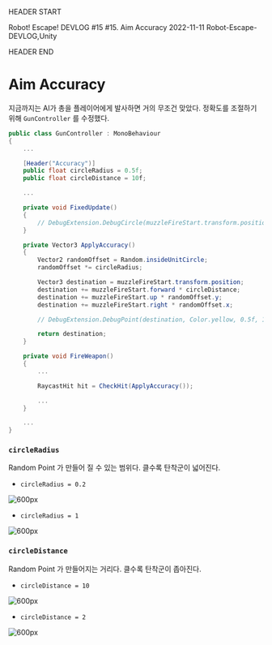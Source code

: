 HEADER START

Robot! Escape! DEVLOG #15
#15. Aim Accuracy
2022-11-11
Robot-Escape-DEVLOG,Unity

HEADER END

# Aim Accuracy

지금까지는 AI가 총을 플레이어에게 발사하면 거의 무조건 맞았다.
정확도를 조절하기 위해 `GunController` 를 수정했다.

```csharp
public class GunController : MonoBehaviour
{
    ...

    [Header("Accuracy")]
    public float circleRadius = 0.5f;
    public float circleDistance = 10f;

    ...

    private void FixedUpdate()
    {
        // DebugExtension.DebugCircle(muzzleFireStart.transform.position + muzzleFireStart.forward * circleDistance, muzzleFireStart.forward, Color.yellow, circleRadius);
    }

    private Vector3 ApplyAccuracy()
    {
        Vector2 randomOffset = Random.insideUnitCircle;
        randomOffset *= circleRadius;

        Vector3 destination = muzzleFireStart.transform.position;
        destination += muzzleFireStart.forward * circleDistance;
        destination += muzzleFireStart.up * randomOffset.y;
        destination += muzzleFireStart.right * randomOffset.x;

        // DebugExtension.DebugPoint(destination, Color.yellow, 0.5f, 1f);

        return destination;
    }

    private void FireWeapon()
    {
        ...

        RaycastHit hit = CheckHit(ApplyAccuracy());

        ...
    }

    ...
}
```

### `circleRadius`

Random Point 가 만들어 질 수 있는 범위다. 클수록 탄착군이 넓어진다.

- `circleRadius = 0.2`

![600px](https://velog.velcdn.com/images/lutca1320/post/ec4c18c1-2220-4679-8c35-b29b6ca4b1c5/image.gif)

- `circleRadius = 1`

![600px](https://velog.velcdn.com/images/lutca1320/post/e103cff4-e9db-4da2-b03b-8146bfc4688d/image.gif)

### `circleDistance`

Random Point 가 만들어지는 거리다. 클수록 탄착군이 좁아진다.

- `circleDistance = 10`

![600px](https://velog.velcdn.com/images/lutca1320/post/462f7ce8-18ed-4a30-bb56-e71298aefcc9/image.gif)

- `circleDistance = 2`

![600px](https://velog.velcdn.com/images/lutca1320/post/6653a3b1-bf3e-4ba6-9708-6489de63a070/image.gif)
